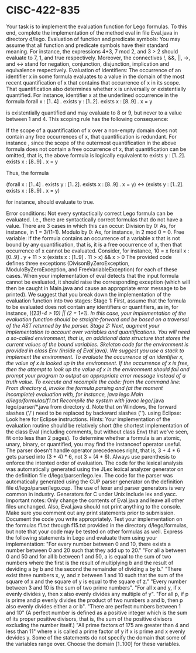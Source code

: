 # CISC-422-835
Your task is to implement the evaluation function for Lego formulas. To this end, complete the implementation of the method eval in file Eval.java in directory d/lego.
Evaluation of function and predicate symbols: You may assume that all function and predicate symbols have their standard meaning. For instance, the expressions 4+3, 7 mod 2, and 3 > 2 should evaluate to 7, 1, and true respectively. Moreover, the connectives !, &&, ||, ->, and <-> stand for negation, conjunction, disjunction, implication and equivalence respectively.
Evaluation of identifiers: The occurrence of an identifier x in some formula evaluates to a value in the domain of the most recent quantification of x that contains that occurrence of x in its scope. That quantification also determines whether x is universally or existentially quantified. For instance, identifier x at the underlined occurrence in the formula
forall x : [1..4] . exists y : [1..2]. exists x : [8..9] . x = y

is existentially quantified and may evaluate to 8 or 9, but never to a value between 1 and 4. This scoping rule has the following consequence:

If the scope of a quantification of x over a non-empty domain does not contain any free occurrences of x, that quantification is redundant. For instance , since the scope of the outermost quantification in the above formula does not contain a free occurrence of x, that quantification can be omitted, that is, the above formula is logically equivalent to
exists y : [1..2]. exists x : [8..9] . x = y

Thus, the formula

(forall x : [1..4] . exists y : [1..2]. exists x : [8..9] . x = y) <-> (exists y : [1..2]. exists x : [8..9] . x = y)

for instance, should evaluate to true.

Error conditions: Not every syntactically correct Lego formula can be evaluated. I.e., there are syntactically correct formulas that do not have a value. There are 3 cases in which this can occur:
Division by 0: As, for instance, in 1 = 3/(1-1).
Modulo by 0: As, for instance, in 2 mod 0 = 0.
Free variable: If the formula contains an occurrence of a variable x that is not bound by any quantification, that is, it is a free occurrence of x, then that occurrence of x cannot be evaluated. Consider, for instance,
10 = x
forall x : [0..9] . y + 11 > x
(exists x : [1..9] . 11 > x) && x > 0
The provided code defines three exceptions (DivisonByZeroException, ModuloByZeroException, and FreeVariableException) for each of these cases. When your implementation of eval detects that the input formula cannot be evaluated, it should raise the corresponding exception (which will then be caught in Main.java and cause an appropriate error message to be printed).
We suggest that you break down the implementation of the evaluation function into two stages:
Stage 1: First, assume that the formula to be evaluated does not contain any identifiers or quantifiers, as in, for instance, ((2*3)-4 > 10) || (2 = 1+1). In this case, your implementation of the evaluation function should be straight-forward and be based on a traversal of the AST returned by the parser.
Stage 2: Next, augment your implementation to account over variables and quantifications. You will need a so-called environment, that is, an additional data structure that stores the current values of the bound variables. Skeleton code for the environment is provided in class Env (inside of Eval.java). We suggest you use a stack to implement the environment. To evaluate the occurrence of an identifier x, the value of x is looked up in the environment. If the occurrence of x is free, then the attempt to look up the value of x in the environment should fail and prompt your program to output an appropriate error message instead of a truth value.
To execute and recompile the code:
from the command line: From directory d, invoke the formula parsing and (at the moment incomplete) evaluation with, for instance,
java lego.Main d/lego/formulas/f1.txt
Recompile the system with
javac lego/*.java lego/parser/*.java
from directory d. Note that on Windows, the forward slashes ('/') need to be replaced by backward slashes ('\').
using Eclipse: Look here for Eclipse instructions.
Hints:
Your implementation of the evaluation routine should be relatively short (the shortest implementation of the class Eval (including comments, but without class Env) that we've seen, fit onto less than 2 pages).
To determine whether a formula is an atomic, unary, binary, or quantified, you may find the instanceof operator useful.
The parser doesn't handle operator precedences right, that is, 3 + 4 * 6 gets parsed into (3 + 4) * 6, not 3 + (4 * 6). Always use parenthesis to enforce the intented order of evaluation.
The code for the lexical analysis was automatically generated using the JLex lexical analyzer generator on the definition file d/lego/parser/lego.lex. The code for the parser was automatically generated using the CUP parser generator on the definition file d/lego/parser/lego.cup. The use of lexer and parser generators is very common in industry. Generators for C under Unix include lex and yacc.
Important notes:
Only change the contents of Eval.java and leave all other files unchanged.
Also, Eval.java should not print anything to the console. Make sure you comment out any print statements prior to submission.
Document the code you write appropriately.
Test your implementation on the formulas f1.txt through f15.txt provided in the directory d/lego/formulas, but note that your code may be tested on other formulas as well.
Express the following statements in Lego and evaluate them using your implementation:
"For every number between 0 and 10, there exists a number between 0 and 20 such that they add up to 20."
"For all a between 0 and 50 and for all b between 1 and 50, a is equal to the sum of two numbers where the first is the result of multiplying b and the result of deviding a by b and the second the remainder of dividing a by b."
"There exist three numbers x, y, and z between 1 and 10 such that the sum of the square of x and the square of y is equal to the square of z."
"Every number between 3 and 10 is the sum of two prime numbers".
"For all x and y, if x evenly divides y, then x also evenly divides any multiple of y".
"For all p, if p is prime and p evenly divides the product of two numbers a and b, then p also evenly divides either a or b".
"There are perfect numbers between 1 and 10" (A perfect number is defined as a positive integer which is the sum of its proper positive divisors, that is, the sum of the positive divisors excluding the number itself.)
"All prime factors of 175 are greater than 4 and less than 11" where x is called a prime factor of y if x is prime and x evenly devides y.
Some of the statements do not specify the domain that some of the variables range over. Choose the domain [1..100] for these variables.
